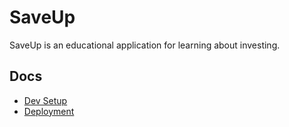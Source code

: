 # SaveUp

SaveUp is an educational application for learning about investing.

## Docs

- [Dev Setup](./docs/dev-setup.md)
- [Deployment](./docs/deployment.md)


